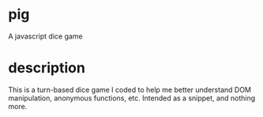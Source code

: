 # pig
A javascript dice game

# description
This is a turn-based dice game I coded to help me better understand DOM manipulation, anonymous functions, etc.
Intended as a snippet, and nothing more. 
